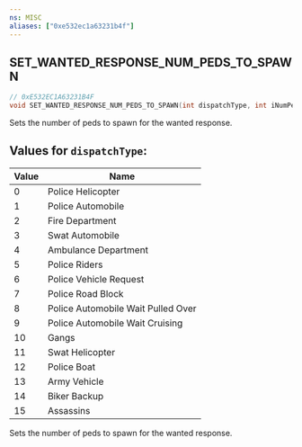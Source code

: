 ```yaml
---
ns: MISC
aliases: ["0xe532ec1a63231b4f"]
---
```

## SET_WANTED_RESPONSE_NUM_PEDS_TO_SPAWN

```c
// 0xE532EC1A63231B4F
void SET_WANTED_RESPONSE_NUM_PEDS_TO_SPAWN(int dispatchType, int iNumPedsToSpawn);
```

Sets the number of peds to spawn for the wanted response.

## Values for `dispatchType`:
| Value | Name |
| --- | --- |
| 0 | Police Helicopter |
| 1 | Police Automobile |
| 2 | Fire Department |
| 3 | Swat Automobile |
| 4 | Ambulance Department |
| 5 | Police Riders |
| 6 | Police Vehicle Request |
| 7 | Police Road Block |
| 8 | Police Automobile Wait Pulled Over |
| 9 | Police Automobile Wait Cruising |
| 10 | Gangs |
| 11 | Swat Helicopter |
| 12 | Police Boat |
| 13 | Army Vehicle |
| 14 | Biker Backup |
| 15 | Assassins |


Sets the number of peds to spawn for the wanted response.

